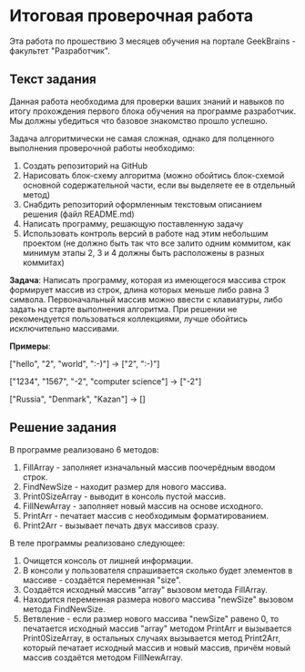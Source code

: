 # Итоговая проверочная работа

Эта работа по прошествию 3 месяцев обучения на портале GeekBrains - факультет "Разработчик".

## Текст задания

Данная работа необходима для проверки ваших знаний и навыков по итогу прохождения первого блока обучения на программе разработчик. Мы должны убедиться что базовое знакомство прошло успешно.

Задача алгоритмически не самая сложная, однако для полценного выполнения проверочной работы необходимо:
1. Создать репозиторий на GitHub
2. Нарисовать блок-схему алгоритма (можно обойтись блок-схемой основной содержательной части, если вы выделяете ее в отдельный метод)
3. Снабдить репозиторий оформленным текстовым описанием решения (файл README.md)
4. Написать программу, решающую поставленную задачу
5. Использовать контроль версий в работе над этим небольшим проектом (не должно быть так что все залито одним коммитом, как минимум этапы 2, 3 и 4 должны быть расположены в разных коммитах)

**Задача**: Написать программу, которая из имеющегося массива строк формирует массив из строк, длина которых меньше либо равна 3 символа. Первоначальный массив можно ввести с клавиатуры, либо задать на старте выполнения алгоритма. При решении не рекомендуется пользоваться коллекциями, лучше обойтись исключительно массивами.

**Примеры**:

["hello", "2", "world", ":-)"] -> ["2", ":-)"]

["1234", "1567", "-2", "computer science"] -> ["-2"]

["Russia", "Denmark", "Kazan"] -> []

## Решение задания

В программе реализовано 6 методов:
1. FillArray - заполняет изначальный массив поочерёдным вводом строк.
2. FindNewSize - находит размер для нового массива.
3. Print0SizeArray - выводит в консоль пустой массив.
4. FillNewArray - заполняет новый массив на основе исходного.
5. PrintArr - печатает массив с необходимым форматированием.
6. Print2Arr - вызывает печать двух массивов сразу.

В теле программы реализовано следующее:
1. Очищется консоль от лишней информации.
2. В консоли у пользователя спрашивается сколько будет элементов в массиве - создаётся переменная "size".
3. Создаётся исходный массив "array" вызовом метода FillArray.
4. Находится переменная размера нового массива "newSize" вызовом метода FindNewSize.
5. Ветвление - если размер нового массива "newSize" равено 0, то печатается исходный массив "array" методом PrintArr и вызывается Print0SizeArray, в остальных случаях вызывается метод Print2Arr, который печатает исходный массив и новый массив, причём новый массив создаётся методом FillNewArray.